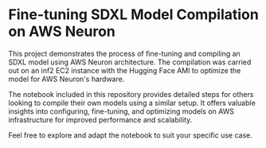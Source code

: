 # Fine-tuning SDXL Model Compilation on AWS Neuron

This project demonstrates the process of fine-tuning and compiling an SDXL model using AWS Neuron architecture. The compilation was carried out on an inf2 EC2 instance with the Hugging Face AMI to optimize the model for AWS Neuron's hardware.

The notebook included in this repository provides detailed steps for others looking to compile their own models using a similar setup. It offers valuable insights into configuring, fine-tuning, and optimizing models on AWS infrastructure for improved performance and scalability.

Feel free to explore and adapt the notebook to suit your specific use case.










